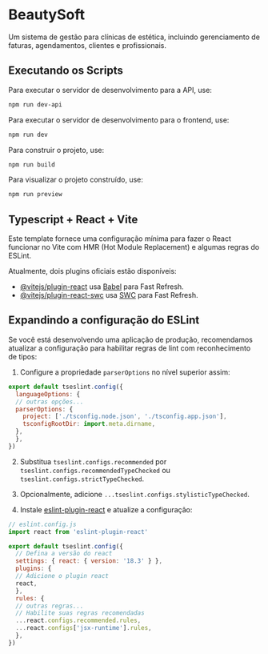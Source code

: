 # BeautySoft

Um sistema de gestão para clínicas de estética, incluindo gerenciamento de faturas, agendamentos, clientes e profissionais.

## Executando os Scripts

Para executar o servidor de desenvolvimento para a API, use:
```sh
npm run dev-api
```

Para executar o servidor de desenvolvimento para o frontend, use:
```sh
npm run dev
```

Para construir o projeto, use:
```sh
npm run build
```

Para visualizar o projeto construído, use:
```sh
npm run preview
```

## Typescript + React + Vite

Este template fornece uma configuração mínima para fazer o React funcionar no Vite com HMR (Hot Module Replacement) e algumas regras do ESLint.

Atualmente, dois plugins oficiais estão disponíveis:

- [@vitejs/plugin-react](https://github.com/vitejs/vite-plugin-react/blob/main/packages/plugin-react/README.md) usa [Babel](https://babeljs.io/) para Fast Refresh.
- [@vitejs/plugin-react-swc](https://github.com/vitejs/vite-plugin-react-swc) usa [SWC](https://swc.rs/) para Fast Refresh.

## Expandindo a configuração do ESLint

Se você está desenvolvendo uma aplicação de produção, recomendamos atualizar a configuração para habilitar regras de lint com reconhecimento de tipos:

1. Configure a propriedade `parserOptions` no nível superior assim:

  ```js
  export default tseslint.config({
    languageOptions: {
    // outras opções...
    parserOptions: {
      project: ['./tsconfig.node.json', './tsconfig.app.json'],
      tsconfigRootDir: import.meta.dirname,
    },
    },
  })
  ```

2. Substitua `tseslint.configs.recommended` por `tseslint.configs.recommendedTypeChecked` ou `tseslint.configs.strictTypeChecked`.

3. Opcionalmente, adicione `...tseslint.configs.stylisticTypeChecked`.

4. Instale [eslint-plugin-react](https://github.com/jsx-eslint/eslint-plugin-react) e atualize a configuração:

  ```js
  // eslint.config.js
  import react from 'eslint-plugin-react'

  export default tseslint.config({
    // Defina a versão do react
    settings: { react: { version: '18.3' } },
    plugins: {
    // Adicione o plugin react
    react,
    },
    rules: {
    // outras regras...
    // Habilite suas regras recomendadas
    ...react.configs.recommended.rules,
    ...react.configs['jsx-runtime'].rules,
    },
  })
  ```

